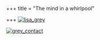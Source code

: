 +++
title = "The mind in a whirlpool"

+++
[![lisa\_grey](https://i2.wp.com/farm4.static.flickr.com/3250/2940186485_6c0d538f0b.jpg)](http://www.flickr.com/photos/24766652@N05/2940186485/ "lisa_grey by somasushma, on Flickr")

[![grey\_contact](https://i0.wp.com/farm4.static.flickr.com/3195/2940185667_965e76c2b6.jpg)](http://www.flickr.com/photos/24766652@N05/2940185667/ "grey_contact by somasushma, on Flickr")
